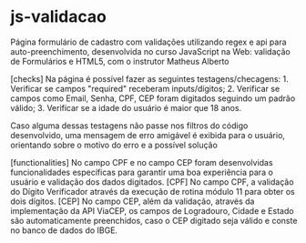 # js-validacao

Página formulário de cadastro com validações utilizando regex e api para auto-preenchimento, desenvolvida no curso JavaScript na Web: validação de Formulários e HTML5, com o instrutor Matheus Alberto

[checks]
  Na página é possível fazer as seguintes testagens/checagens:
    1. Verificar se campos "required" receberam inputs/dígitos;
    2. Verificar se campos como Email, Senha, CPF, CEP foram digitados seguindo um padrão válido;
    3. Verificar se a idade do usuário é maior que 18 anos.

Caso alguma dessas testagens não passe nos filtros do código desenvolvido, uma mensagem de erro amigável é exibida para o usuário, orientando sobre o motivo do erro e a possível solução

[functionalities]
  No campo CPF e no campo CEP foram desenvolvidas funcionalidades específicas para garantir uma boa experiência para o usuário e validação dos dados digitados.
    [CPF]
      No campo CPF, a validação do Dígito Verificador através da execução de rotina módulo 11 para obter os dois dígitos.
    [CEP]
      No campo CEP, além da validação, através da implementação da API ViaCEP, os campos de Logradouro, Cidade e Estado são automaticamente preenchidos, caso o CEP digitado seja válido e conste no banco de dados do IBGE.
